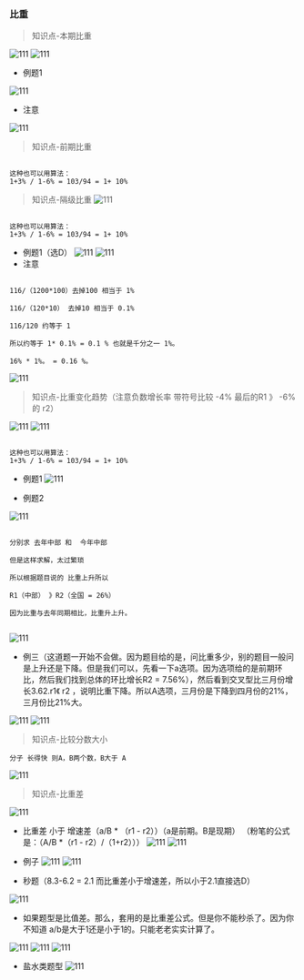 ### 比重

> 知识点-本期比重

![111](../images5/81.png)
![111](../images5/82.png)

- 例题1

![111](../images5/83.png)
- 注意

![111](../images5/84.png)

> 知识点-前期比重

```

这种也可以用算法：
1+3% / 1-6% = 103/94 = 1+ 10%

```


> 知识点-隔级比重
![111](../images5/85.png)


```

这种也可以用算法：
1+3% / 1-6% = 103/94 = 1+ 10%

```
- 例题1（选D）
![111](../images5/86.png)
![111](../images5/87.png)
- 注意

```

116/（1200*100）去掉100 相当于 1%

116/（120*10） 去掉10 相当于 0.1%

116/120 约等于 1

所以约等于 1* 0.1% = 0.1 % 也就是千分之一 1%。

16% * 1%。 = 0.16 %。
```

![111](../images5/88.png)

> 知识点-比重变化趋势（注意负数增长率 带符号比较 -4% 最后的R1 》 -6% 的 r2）

![111](../images5/89.png)
![111](../images5/90.png)


```

这种也可以用算法：
1+3% / 1-6% = 103/94 = 1+ 10%

```
- 例题1
![111](../images5/91.png)

- 例题2

![111](../images5/92.png)

```

分别求 去年中部 和  今年中部

但是这样求解，太过繁琐

所以根据题目说的 比重上升所以

R1（中部） 》R2（全国 = 26%）

因为比重与去年同期相比，比重升上升。


```

![111](../images5/93.png)

- 例三（这道题一开始不会做。因为题目给的是，问比重多少，别的题目一般问是上升还是下降。但是我们可以，先看一下a选项。因为选项给的是前期环比，然后我们找到总体的环比增长R2 = 7.56%），然后看到交叉型比三月份增长3.62.r1《 r2 ，说明比重下降。所以A选项，三月份是下降到四月份的21%，三月份比21%大。


![111](../images5/94.png)
![111](../images5/95.png)

> 知识点-比较分数大小




```
分子 长得快 则A，B两个数，B大于 A
```
![111](../images5/96.png)

> 知识点-比重差

![111](../images5/97.png)

- 比重差 小于 增速差（a/B * （r1 - r2））（a是前期。B是现期）
（粉笔的公式是：（A/B *（r1 - r2）/（1+r2）））
![111](../images5/98.png)
![111](../images5/102.png)

- 例子
![111](../images5/99.png)
![111](../images5/100.png)

- 秒题（8.3-6.2 = 2.1 而比重差小于增速差，所以小于2.1直接选D）

![111](../images5/101.png)

- 如果题型是比值差。那么，套用的是比重差公式。但是你不能秒杀了。因为你不知道 a/b是大于1还是小于1的。只能老老实实计算了。

![111](../images5/103.png)
![111](../images5/104.png)
![111](../images5/105.png)

- 盐水类题型
![111](../images5/106.png)